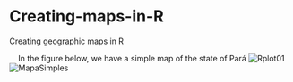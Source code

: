 # Creating-maps-in-R
Creating geographic maps in R

 _&nbsp;_ _&nbsp;_  In the figure below, we have a simple map of the state of Pará
![Rplot01](https://user-images.githubusercontent.com/54318133/143904378-b49c70ec-2e66-474d-bc33-59718ec9da79.png)
![MapaSimples](https://user-images.githubusercontent.com/54318133/236231388-82734443-3e42-4009-860a-7d2355fa381a.png)

